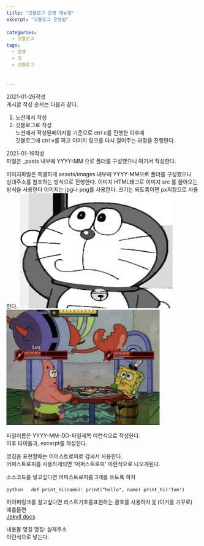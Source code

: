 ```yaml
---
title: "깃블로그 운영 메뉴얼"
excerpt: "깃블로그 운영법"

categories:
  - 깃블로그
tags:
  - 운영
  - 깃
  - 깃블로그


---
```


2021-01-26작성  
게시글 작성 순서는 다음과 같다.  
1. 노션에서 작성   
2. 깃블로그로 작성  
노션에서 작성된페이지를 기준으로 ctrl c를 진행한 이후에  
깃블로그에 ctrl v를 하고 이미지 링크를 다시 걸어주는 과정을 진행한다.  





2021-01-19작성   
파일은 _posts 내부에 YYYY-MM 으로 폴더를 구성했으니 여기서 작성한다.

이미지파일은 특별하게 assets/images 내부에 YYYY-MM으로 폴더를 구성했으니  
상대주소를 참조하는 방식으로 진행한다. 이미지 HTML태그로 이미지 src 를 끌어오는 방식을 사용한다
이미지는 jpg나 png를 사용한다. 크기는 되도록이면 px지정으로 사용한다.
<img src="/assets/images/TEST1.jpg" width="400px" height="300px">  
<img src="/assets/images/TEST/TEST2.png" width="400px" height="300px">  




파일이름은 YYYY-MM-DD-파일제목 이런식으로 작성한다.  
이후 타이틀과, excerpt를 작성한다.  


명칭을 표현할때는 어퍼스트로피로 감싸서 사용한다.  
어퍼스트로피를 사용하게되면 '어퍼스트로피' 이런식으로 나오게된다.


소스코드를 넣고싶다면  어퍼스트로피를 3개를 쓰도록 하자

​```python  
def print_hi(name):
  print("hello", name)
print_hi('Tom')
​```  


하이퍼링크를 걸고싶다면  리스트기호를표현하는 괄호를 사용하자 ][ (이거를 거꾸로)  
예를들면  
[Jekyll docs][jekyll-docs]  

[jekyll-docs]: https://jekyllrb.com/docs/home  


내용물 명칭
명칭: 실제주소  
이런식으로 넣는다.

